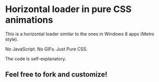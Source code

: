 # Horizontal loader in pure CSS animations

This is a horizontal loader similar to the ones in Windows 8 apps (Metro style). 

No JavaScript. No GIFs. Just Pure CSS. 

The code is self-explanatory.
 
## Feel free to fork and customize! 
